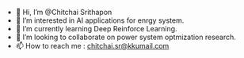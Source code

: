 - 👋 Hi, I’m @Chitchai Srithapon
- 👀 I’m interested in AI applications for enrgy system.
- 🌱 I’m currently learning Deep Reinforce Learning.
- 💞️ I’m looking to collaborate on power system optmization research.
- 📫 How to reach me : chitchai.sr@kkumail.com

<!---
Srithapon/Srithapon is a ✨ special ✨ repository because its `README.md` (this file) appears on your GitHub profile.
You can click the Preview link to take a look at your changes.
--->
